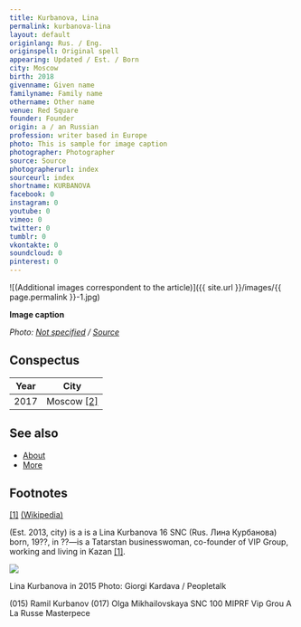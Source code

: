 ```yaml
---
title: Kurbanova, Lina
permalink: kurbanova-lina
layout: default
originlang: Rus. / Eng.
originspell: Original spell
appearing: Updated / Est. / Born
city: Moscow
birth: 2018
givenname: Given name
familyname: Family name
othername: Other name
venue: Red Square
founder: Founder
origin: a / an Russian
profession: writer based in Europe
photo: This is sample for image caption
photographer: Photographer
source: Source
photographerurl: index
sourceurl: index
shortname: KURBANOVA
facebook: 0
instagram: 0
youtube: 0
vimeo: 0
twitter: 0
tumblr: 0
vkontakte: 0
soundcloud: 0
pinterest: 0
---
```


![(Additional images correspondent to the article)]({{ site.url }}/images/{{ page.permalink }}-1.jpg)

**Image caption**

*Photo: [Not specified](index) / [Source](index)*

## Сonspectus

|Year|City|
|-|-|
|2017|Moscow <span id="a2">[\[2\]](#f2)</span>|

## See also

+ [About](index)
+ [More](index)

## Footnotes

[[1]](#a1) <span id="f1"></span> [(Wikipedia)](index)

(Est. 2013, city) is a is a Lina Kurbanova 16 SNC (Rus. Лина Курбанова) born, 19??, in ??—is a Tatarstan businesswoman, co-founder of VIP Group, working and living in Kazan <span id="a1">[\[1\]](#f1)</span>.

![](https://st.peopletalk.ru/wp-content/uploads/2016/08/I85A8338-1.jpg)

Lina Kurbanova in 2015
Photo: Giorgi Kardava / Peopletalk

(015) Ramil Kurbanov
(017) Olga Mikhailovskaya
SNC 100 MIPRF
Vip Grou
A La Russe
Masterpece

